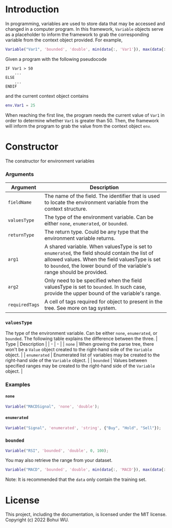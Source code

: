 # Introduction
In programming, variables are used to store data that may be accessed and changed in a computer program. In this framework, `Variable` objects serve as a placeholder to inform the framework to grab the corresponding variable from the context object provided. For example, 
```matlab
Variable("Var1", 'bounded', 'double', min(data{:, 'Var1'}), max(data{:, 'Var1'}))
```
Given a program with the following pseudocode
```
IF Var1 > 50
    ...
ELSE
    ...
ENDIF
```
and the current context object contains
```matlab
env.Var1 = 25
```
When reaching the first line, the program needs the current value of `Var1` in order to determine whether `Var1` is greater than 50. Then, the framework will inform the program to grab the value from the context object `env`.

# Constructor
The constructor for environment variables
### Arguments
| Argument | Description |
| - | - |
| `fieldName` | The name of the field. The identifier that is used to locate the environment variable from the context structure. |
| `valuesType` | The type of the environment variable. Can be either `none`, `enumerated`, or `bounded`. |
| `returnType` | The return type. Could be any type that the environment variable returns. |
| `arg1` | A shared variable. When valuesType is set to `enumerated`, the field should contain the list of allowed values. When the field valuesType is set to `bounded`, the lower bound of the variable's range should be provided. |
| `arg2` | Only need to be specified when the field valuesType is set to `bounded`. In such case, provide the upper bound of the variable's range. |
| `requiredTags` | A cell of tags required for object to present in the tree. See more on tag system. |

### `valuesType`
The type of the environment variable. Can be either `none`, `enumerated`, or `bounded`. The following table explains the difference between the three.
| Type | Description |
| - | - |
| `none` | When growing the parse tree, there won't be a `Value` object created to the right-hand side of the `Variable` object. |
| `enumerated` | Enumerated list of variables may be created to the right-hand side of the `Variable` object. |
| `bounded` | Values between specified ranges may be created to the right-hand side of the `Variable` object. |

### Examples

#### `none`
```matlab
Variable("MACDSignal", 'none', 'double');
```

#### `enumerated`
```matlab
Variable("Signal", 'enumerated', 'string', {"Buy", "Hold", "Sell"});
```

### `bounded`
```matlab
Variable("RSI", 'bounded', 'double', 0, 100);
```
You may also retrieve the range from your dataset.
```matlab
Variable("MACD", 'bounded', 'double', min(data{:, 'MACD'}), max(data{:, 'MACD'}));
```
Note: It is recommended that the `data` only contain the training set.

# License
This project, including the documentation, is licensed under the MIT license. Copyright (c) 2022 Bohui WU.